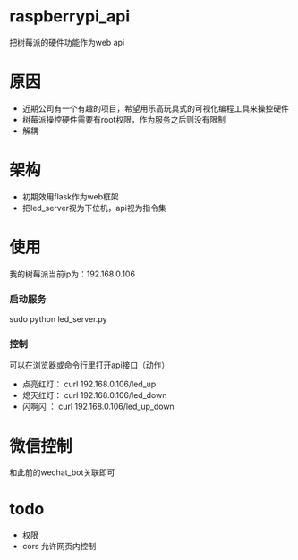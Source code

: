 # raspberrypi_api
把树莓派的硬件功能作为web api

# 原因
*  近期公司有一个有趣的项目，希望用乐高玩具式的可视化编程工具来操控硬件
*  树莓派操控硬件需要有root权限，作为服务之后则没有限制
*  解耦

# 架构
*  初期效用flask作为web框架
*  把led_server视为下位机，api视为指令集

# 使用
我的树莓派当前ip为：192.168.0.106

### 启动服务
sudo python led_server.py

### 控制
可以在浏览器或命令行里打开api接口（动作）

*  点亮红灯： curl 192.168.0.106/led_up
*  熄灭红灯： curl 192.168.0.106/led_down
*  闪啊闪  ： curl 192.168.0.106/led_up_down


# 微信控制
和此前的wechat_bot关联即可

# todo
*  权限
*  cors 允许网页内控制
